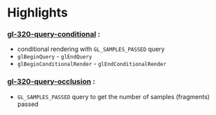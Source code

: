 # Highlights

### [gl-320-query-conditional](https://github.com/elect86/jogl-samples/blob/master/jogl-samples/src/tests/gl_320/query/Gl_320_query_conditional.java) :

* conditional rendering with `GL_SAMPLES_PASSED` query
* `glBeginQuery` - `glEndQuery`
* `glBeginConditionalRender` - `glEndConditionalRender`

### [gl-320-query-occlusion](https://github.com/elect86/jogl-samples/blob/master/jogl-samples/src/tests/gl_320/query/Gl_320_query_occlusion.java) :

* `GL_SAMPLES_PASSED` query to get the number of samples (fragments) passed
